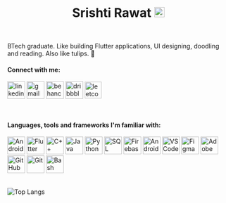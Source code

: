 <h1 align="center">Srishti Rawat <img src="https://img.icons8.com/color/2x/instagram-verification-badge.png" height="23">
</h1>

<br>

BTech graduate. Like building Flutter applications, UI designing, doodling and reading. Also like tulips. 🌷

#### Connect with me:

<p  align="left">

<a  href="https://www.linkedin.com/in/1psrishti/"  target="_blank">
<img  align="center"  src="https://img.icons8.com/doodle/2x/linkedin.png"  alt="linkedin"  height="40"  width="40"/></a>
<a  href="mailto:1psrishti@gmail.com"  target="_blank">
<img  align="center"  src="https://img.icons8.com/doodle/2x/gmail.png" alt="gmail"  height="40"  width="40"/></a>
<a  href="https://www.behance.net/1psrishti"  target="_blank">
<img align="center" src="https://img.icons8.com/doodle/96/behance--v1.png"  alt="behance"  height="40"  width="40"/></a>
<a  href="https://dribbble.com/1psrishti"  target="_blank">
<img align="center" src="https://img.icons8.com/doodle/96/dribbble-old-logo.png"  alt="dribbble"  height="40"  width="40"/></a>
<a  href="https://leetcode.com/u/1psrishti/"  target="_blank">
<img align="center" src="https://img.icons8.com/external-tal-revivo-shadow-tal-revivo/96/external-level-up-your-coding-skills-and-quickly-land-a-job-logo-shadow-tal-revivo.png"  alt="leetcode"  height="38"  width="38"/></a>

</p>

<br>

#### Languages, tools and frameworks I'm familiar with:

<p  align="left">

<img src="https://img.icons8.com/color/96/android-os.png"  alt="Android"  width="40"  height="40"/>
<img src="https://img.icons8.com/color/344/flutter.png"  alt="Flutter"  width="40"  height="40"/>
<img src="https://img.icons8.com/color/96/c-plus-plus-logo.png"  alt="C++"  width="40"  height="40"/>
<img src="https://img.icons8.com/color/2x/java-coffee-cup-logo.png"  alt="Java"  width="40"  height="40"/>
<img src="https://img.icons8.com/color/2x/python.png"  alt="Python"  width="40"  height="40"/>
<img src="https://img.icons8.com/color/96/mysql-logo.png"  alt="SQL"  width="40"  height="40"/>
<img src="https://img.icons8.com/color/2x/firebase.png"  alt="Firebase"  width="40"  height="40"/>
<img src="https://img.icons8.com/color/96/android-studio--v2.png" alt="Android Studio" width="40"  height="40"/>
<img src="https://img.icons8.com/color/96/visual-studio-code-2019.png"  alt="VSCode"  width="40"  height="40"/>
<img src="https://www.vectorlogo.zone/logos/figma/figma-icon.svg"  alt="Figma"  width="40"  height="40"/>
<img src="https://img.icons8.com/color/2x/adobe-xd.png"  alt="Adobe XD"  width="40"  height="40"/>
<img src="https://img.icons8.com/fluent/2x/github.png"  alt="GitHub"  width="40"  height="40"/>
<img src="https://img.icons8.com/color/2x/git.png"  alt="Git"  width="40"  height="40"/>
<img src="https://img.icons8.com/color/96/bash.png"  alt="Bash"  width="40"  height="40"/>

<br>
<br>

![Top Langs](https://github-readme-stats.vercel.app/api/top-langs/?username=1psrishti&bg_color=120,0D1117,DB606A&title_color=FFF&text_color=FFF&hide_border=true&layout=compact)
